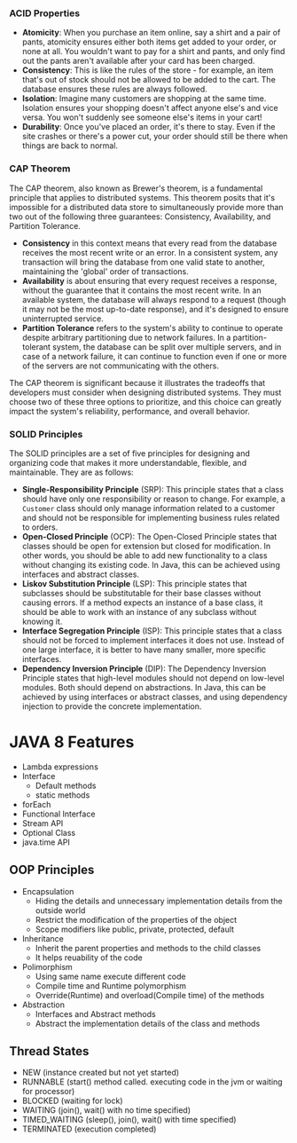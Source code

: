 ### ACID Properties

- **Atomicity**: When you purchase an item online, say a shirt and a pair of pants, atomicity ensures either both items get added to your order, or none at all. You wouldn't want to pay for a shirt and pants, and only find out the pants aren't available after your card has been charged.
- **Consistency**: This is like the rules of the store - for example, an item that's out of stock should not be allowed to be added to the cart. The database ensures these rules are always followed.
- **Isolation**: Imagine many customers are shopping at the same time. Isolation ensures your shopping doesn't affect anyone else's and vice versa. You won't suddenly see someone else's items in your cart!
- **Durability**: Once you've placed an order, it's there to stay. Even if the site crashes or there's a power cut, your order should still be there when things are back to normal.

### CAP Theorem

The CAP theorem, also known as Brewer's theorem, is a fundamental principle that applies to distributed systems. This theorem posits that it's impossible for a distributed data store to simultaneously provide more than two out of the following three guarantees: Consistency, Availability, and Partition Tolerance.

- **Consistency** in this context means that every read from the database receives the most recent write or an error. In a consistent system, any transaction will bring the database from one valid state to another, maintaining the 'global' order of transactions.
- **Availability** is about ensuring that every request receives a response, without the guarantee that it contains the most recent write. In an available system, the database will always respond to a request (though it may not be the most up-to-date response), and it's designed to ensure uninterrupted service.
- **Partition Tolerance** refers to the system's ability to continue to operate despite arbitrary partitioning due to network failures. In a partition-tolerant system, the database can be split over multiple servers, and in case of a network failure, it can continue to function even if one or more of the servers are not communicating with the others.

The CAP theorem is significant because it illustrates the tradeoffs that developers must consider when designing distributed systems. They must choose two of these three options to prioritize, and this choice can greatly impact the system's reliability, performance, and overall behavior.

### SOLID Principles

The SOLID principles are a set of five principles for designing and organizing code that makes it more understandable, flexible, and maintainable. They are as follows:

- **Single-Responsibility Principle** (SRP): This principle states that a class should have only one responsibility or reason to change. For example, a `Customer` class should only manage information related to a customer and should not be responsible for implementing business rules related to orders.
- **Open-Closed Principle** (OCP): The Open-Closed Principle states that classes should be open for extension but closed for modification. In other words, you should be able to add new functionality to a class without changing its existing code. In Java, this can be achieved using interfaces and abstract classes.
- **Liskov Substitution Principle** (LSP): This principle states that subclasses should be substitutable for their base classes without causing errors. If a method expects an instance of a base class, it should be able to work with an instance of any subclass without knowing it.
- **Interface Segregation Principle** (ISP): This principle states that a class should not be forced to implement interfaces it does not use. Instead of one large interface, it is better to have many smaller, more specific interfaces.
- **Dependency Inversion Principle** (DIP): The Dependency Inversion Principle states that high-level modules should not depend on low-level modules. Both should depend on abstractions. In Java, this can be achieved by using interfaces or abstract classes, and using dependency injection to provide the concrete implementation.

# JAVA 8 Features

- Lambda expressions
- Interface
    - Default methods
    - static methods
- forEach
- Functional Interface
- Stream API
- Optional Class
- java.time API

## OOP Principles

- Encapsulation
    - Hiding the details and unnecessary implementation details from the outside world
    - Restrict the modification of the properties of the object
    - Scope modifiers like public, private, protected, default
- Inheritance
    - Inherit the parent properties and methods to the child classes
    - It helps reuability of the code
- Polimorphism
    - Using same name execute different code
    - Compile time and Runtime polymorphism
    - Override(Runtime) and overload(Compile time) of the methods
- Abstraction
    - Interfaces and Abstract methods
    - Abstract the implementation details of the class and methods

## Thread States

- NEW (instance created but not yet started)
- RUNNABLE (start() method called. executing code in the jvm or waiting for processor)
- BLOCKED (waiting for lock)
- WAITING (join(), wait() with no time specified)
- TIMED_WAITING (sleep(), join(), wait() with time specified)
- TERMINATED (execution completed)